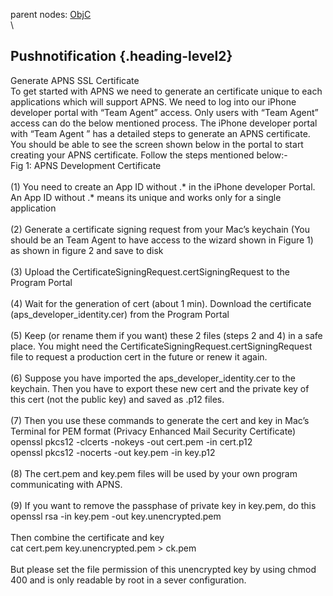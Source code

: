 parent nodes: [ObjC](ObjC.html)\
\

Pushnotification {.heading-level2}
----------------

Generate APNS SSL Certificate\
 To get started with APNS we need to generate an certificate unique to
each applications which will support APNS. We need to log into our
iPhone developer portal with “Team Agent” access. Only users with “Team
Agent” access can do the below mentioned process. The iPhone developer
portal with “Team Agent ” has a detailed steps to generate an APNS
certificate. You should be able to see the screen shown below in the
portal to start creating your APNS certificate. Follow the steps
mentioned below:-\
 Fig 1: APNS Development Certificate\
 \
 (1) You need to create an App ID without .\* in the iPhone developer
Portal. An App ID without .\* means its unique and works only for a
single application\
 \
 (2) Generate a certificate signing request from your Mac’s keychain
(You should be an Team Agent to have access to the wizard shown in
Figure 1) as shown in figure 2 and save to disk\
 \
 (3) Upload the CertificateSigningRequest.certSigningRequest to the
Program Portal\
 \
 (4) Wait for the generation of cert (about 1 min). Download the
certificate (aps\_developer\_identity.cer) from the Program Portal\
 \
 (5) Keep (or rename them if you want) these 2 files (steps 2 and 4) in
a safe place. You might need the
CertificateSigningRequest.certSigningRequest file to request a
production cert in the future or renew it again.\
 \
 (6) Suppose you have imported the aps\_developer\_identity.cer to the
keychain. Then you have to export these new cert and the private key of
this cert (not the public key) and saved as .p12 files.\
 \
 (7) Then you use these commands to generate the cert and key in Mac’s
Terminal for PEM format (Privacy Enhanced Mail Security Certificate)\
 openssl pkcs12 -clcerts -nokeys -out cert.pem -in cert.p12\
 openssl pkcs12 -nocerts -out key.pem -in key.p12\
 \
 (8) The cert.pem and key.pem files will be used by your own program
communicating with APNS.\
 \
 (9) If you want to remove the passphase of private key in key.pem, do
this\
 openssl rsa -in key.pem -out key.unencrypted.pem\
 \
 Then combine the certificate and key\
 cat cert.pem key.unencrypted.pem \> ck.pem\
 \
 But please set the file permission of this unencrypted key by using
chmod 400 and is only readable by root in a sever configuration.
